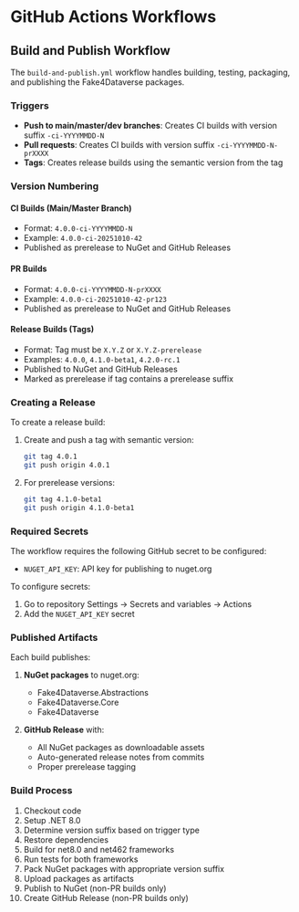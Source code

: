 # GitHub Actions Workflows

## Build and Publish Workflow

The `build-and-publish.yml` workflow handles building, testing, packaging, and publishing the Fake4Dataverse packages.

### Triggers

- **Push to main/master/dev branches**: Creates CI builds with version suffix `-ci-YYYYMMDD-N`
- **Pull requests**: Creates CI builds with version suffix `-ci-YYYYMMDD-N-prXXXX`
- **Tags**: Creates release builds using the semantic version from the tag

### Version Numbering

#### CI Builds (Main/Master Branch)
- Format: `4.0.0-ci-YYYYMMDD-N`
- Example: `4.0.0-ci-20251010-42`
- Published as prerelease to NuGet and GitHub Releases

#### PR Builds
- Format: `4.0.0-ci-YYYYMMDD-N-prXXXX`
- Example: `4.0.0-ci-20251010-42-pr123`
- Published as prerelease to NuGet and GitHub Releases

#### Release Builds (Tags)
- Format: Tag must be `X.Y.Z` or `X.Y.Z-prerelease`
- Examples: `4.0.0`, `4.1.0-beta1`, `4.2.0-rc.1`
- Published to NuGet and GitHub Releases
- Marked as prerelease if tag contains a prerelease suffix

### Creating a Release

To create a release build:

1. Create and push a tag with semantic version:
   ```bash
   git tag 4.0.1
   git push origin 4.0.1
   ```

2. For prerelease versions:
   ```bash
   git tag 4.1.0-beta1
   git push origin 4.1.0-beta1
   ```

### Required Secrets

The workflow requires the following GitHub secret to be configured:

- `NUGET_API_KEY`: API key for publishing to nuget.org

To configure secrets:
1. Go to repository Settings → Secrets and variables → Actions
2. Add the `NUGET_API_KEY` secret

### Published Artifacts

Each build publishes:
1. **NuGet packages** to nuget.org:
   - Fake4Dataverse.Abstractions
   - Fake4Dataverse.Core
   - Fake4Dataverse

2. **GitHub Release** with:
   - All NuGet packages as downloadable assets
   - Auto-generated release notes from commits
   - Proper prerelease tagging

### Build Process

1. Checkout code
2. Setup .NET 8.0
3. Determine version suffix based on trigger type
4. Restore dependencies
5. Build for net8.0 and net462 frameworks
6. Run tests for both frameworks
7. Pack NuGet packages with appropriate version suffix
8. Upload packages as artifacts
9. Publish to NuGet (non-PR builds only)
10. Create GitHub Release (non-PR builds only)

